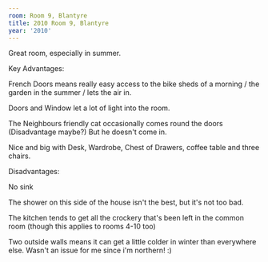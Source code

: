 ```yaml
---
room: Room 9, Blantyre
title: 2010 Room 9, Blantyre
year: '2010'
---
```


Great room, especially in summer.

Key Advantages:

French Doors means really easy access to the bike sheds of a morning / the garden in the summer / lets the air in. 

Doors and Window let a lot of light into the room.

The Neighbours friendly cat occasionally comes round the doors (Disadvantage maybe?) But he doesn't come in. 

Nice and big with Desk, Wardrobe, Chest of Drawers, coffee table and three chairs.

Disadvantages:

No sink

The shower on this side of the house isn't the best, but it's not too bad.

The kitchen tends to get all the crockery that's been left in the common room (though this applies to rooms 4-10 too)

Two outside walls means it can get a little colder in winter than everywhere else. Wasn't an issue for me since i'm northern! :)